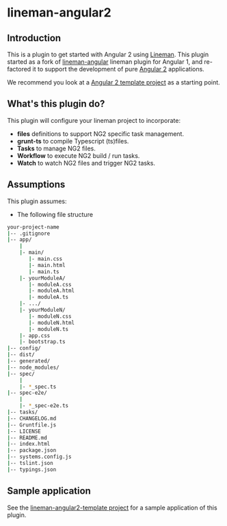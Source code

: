 # lineman-angular2

## Introduction
This is a plugin to get started with Angular 2 using [Lineman](http://linemanjs.com). This plugin started as a fork of [lineman-angular](https://github.com/linemanjs/lineman-angular) lineman plugin for Angular 1, and re-factored it to support the development of pure [Angular 2](https://angular.io/) applications.

We recommend you look at a [Angular 2 template project](https://github.com/RodrigoMattosoSilveira/lineman-angular2-template/)  as a starting point.

## What's this plugin do?

This plugin will configure your lineman project to incorporate:

 * **files** definitions to support NG2 specific task management.
 * **grunt-ts** to compile Typescript (ts)files.
 * **Tasks** to manage NG2 files.
 * **Workflow** to execute NG2 build / run tasks.
 * **Watch** to watch NG2 files and trigger NG2 tasks.
 
## Assumptions
This plugin assumes:

* The following file structure
````bash
your-project-name
|-- .gitignore
|-- app/
    |
    |- main/
       |- main.css
       |- main.html
       |- main.ts
    |- yourModuleA/
       |- moduleA.css
       |- moduleA.html
       |- moduleA.ts
    |- .../
    |- yourModuleN/
       |- moduleN.css
       |- moduleN.html
       |- moduleN.ts    
    |- app.css
    |- bootstrap.ts
|-- config/
|-- dist/
|-- generated/
|-- node_modules/
|-- spec/
    |
    |- *_spec.ts
|-- spec-e2e/
    |
    |- *_spec-e2e.ts
|-- tasks/
|-- CHANGELOG.md
|-- Gruntfile.js
|-- LICENSE
|-- README.md
|-- index.html
|-- package.json
|-- systems.config.js
|-- tslint.json
|-- typings.json
````
 
## Sample application
See the [lineman-angular2-template project](https://github.com/RodrigoMattosoSilveira/lineman-angular2-template) for a sample application of this plugin. 


